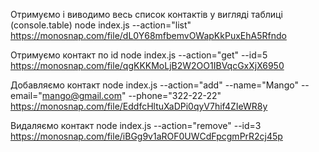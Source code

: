 Отримуємо і виводимо весь список контактів у вигляді таблиці (console.table)
node index.js --action="list"
https://monosnap.com/file/dL0Y68mfbemvOWapKkPuxEhA5Rfndo

<!-- ------------------------------- -->

Отримуємо контакт по id
node index.js --action="get" --id=5
https://monosnap.com/file/qgKKKMoLjB2W2OO1IBVqcGxXjX6950

<!-- --------------------------------- -->

Добавляємо контакт
node index.js --action="add" --name="Mango" --email="mango@gmail.com" --phone="322-22-22"
https://monosnap.com/file/EddfcHltuXaDPi0qyV7hif4ZIeWR8y

<!-- ---------------------------------------- -->

Видаляємо контакт
node index.js --action="remove" --id=3
https://monosnap.com/file/iBGg9v1aROF0UWCdFpcgmPrR2cj45p
